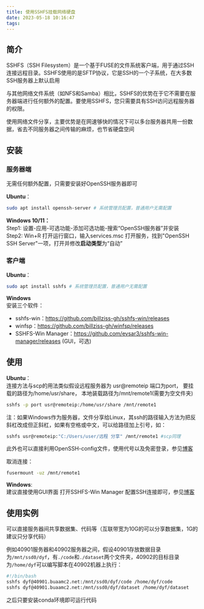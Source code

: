 ```yaml
---
title: 使用SSHFS挂载网络硬盘
date: 2023-05-18 10:16:47
tags:
---
```

## 简介
SSHFS（SSH Filesystem）是一个基于FUSE的文件系统客户端，用于通过SSH连接远程目录。SSHFS使用的是SFTP协议，它是SSH的一个子系统，在大多数SSH服务器上默认启用

与其他网络文件系统（如NFS和Samba）相比，SSHFS的优势在于它不需要在服务器端进行任何额外的配置。要使用SSHFS，您只需要具有SSH访问远程服务器的权限。

使用网络文件分享，主要优势是在网速够快的情况下可以多台服务器共用一份数据，省去不同服务器之间传输的麻烦，也节省硬盘空间

## 安装
### 服务器端
无需任何额外配置，只需要安装好OpenSSH服务器即可

**Ubuntu**：
```bash
sudo apt install openssh-server # 系统管理员配置，普通用户无需配置
```

**Windows 10/11：** \
Step1: 设置-应用-可选功能-添加可选功能-搜索“OpenSSH服务器”并安装 \
Step2: Win+R 打开运行窗口，输入services.msc 打开服务，找到"OpenSSH SSH Server"一项，打开并修改**启动类型**为“自动”

### 客户端
**Ubuntu**：
```bash
sudo apt install sshfs # 系统管理员配置，普通用户无需配置
```
**Windows** \
安装三个软件：
* sshfs-win：https://github.com/billziss-gh/sshfs-win/releases
* winfsp：https://github.com/billziss-gh/winfsp/releases
* SSHFS-Win Manager：https://github.com/evsar3/sshfs-win-manager/releases (GUI，可选)

## 使用
**Ubuntu**：\
连接方法与scp的用法类似假设远程服务器为 usr@remoteip 端口为port， 要挂载的路径为/home/usr/share， 本地装载路径为/mnt/remote1(需要为空文件夹)
```bash
sshfs -p port usr@remoteip:/home/usr/share /mnt/remote1
```
注：如果Windows作为服务器，文件分享给Linux，其ssh的路径输入方法为把反斜杠改成但正斜杠，如果有空格或中文，可以给路径加上引号，如：
```bash
sshfs usr@remoteip:"C:/Users/user/远程 分享" /mnt/remote1 #scp同理
```
此外也可以直接利用OpenSSH-config文件，使用代号以及免密登录，参见[博客](https://eecoder-dyf.github.io/2022/05/26/ssh-config/) 

取消连接：
```bash
fusermount -uz /mnt/remote1
```
**Windows**: \
建议直接使用GUI界面 打开SSHFS-Win Manager 配置SSH连接即可，参见[博客](https://blog.csdn.net/xieqiaokang/article/details/109557482)

## 使用实例
可以直接服务器间共享数据集、代码等（互联带宽为10G的可以分享数据集，1G的建议只分享代码）

例如40901服务器和40902服务器之间，假设40901存放数据目录为`/mnt/ssd0/dyf`，有`./code`和`./dataset`两个文件夹，40902的目标目录为`/home/dyf`可以编写脚本在40902机器上执行：
```bash
#!/bin/bash
sshfs dyf@40901.buaamc2.net:/mnt/ssd0/dyf/code /home/dyf/code
sshfs dyf@40901.buaamc2.net:/mnt/ssd0/dyf/dataset /home/dyf/dataset
```
之后只要安装conda环境即可运行代码